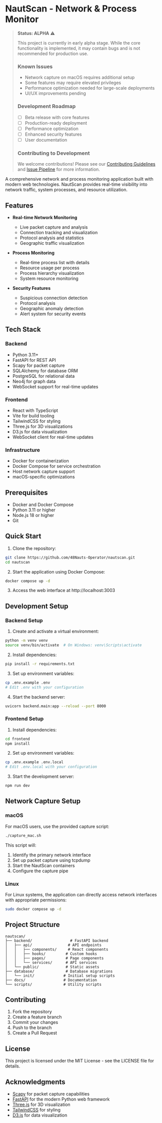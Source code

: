 # NautScan - Network & Process Monitor

> **Status: ALPHA** ⚠️
> 
> This project is currently in early alpha stage. While the core functionality is implemented, it may contain bugs and is not recommended for production use.
> 
> ### Known Issues
> - Network capture on macOS requires additional setup
> - Some features may require elevated privileges
> - Performance optimization needed for large-scale deployments
> - UI/UX improvements pending
> 
> ### Development Roadmap
> - [ ] Beta release with core features
> - [ ] Production-ready deployment
> - [ ] Performance optimization
> - [ ] Enhanced security features
> - [ ] User documentation
> 
> ### Contributing to Development
> We welcome contributions! Please see our [Contributing Guidelines](docs/CONTRIBUTING.md) and [Issue Pipeline](docs/ISSUE_PIPELINE.md) for more information.

A comprehensive network and process monitoring application built with modern web technologies. NautScan provides real-time visibility into network traffic, system processes, and resource utilization.

## Features

- **Real-time Network Monitoring**
  - Live packet capture and analysis
  - Connection tracking and visualization
  - Protocol analysis and statistics
  - Geographic traffic visualization

- **Process Monitoring**
  - Real-time process list with details
  - Resource usage per process
  - Process hierarchy visualization
  - System resource monitoring

- **Security Features**
  - Suspicious connection detection
  - Protocol analysis
  - Geographic anomaly detection
  - Alert system for security events

## Tech Stack

### Backend
- Python 3.11+
- FastAPI for REST API
- Scapy for packet capture
- SQLAlchemy for database ORM
- PostgreSQL for relational data
- Neo4j for graph data
- WebSocket support for real-time updates

### Frontend
- React with TypeScript
- Vite for build tooling
- TailwindCSS for styling
- Three.js for 3D visualizations
- D3.js for data visualization
- WebSocket client for real-time updates

### Infrastructure
- Docker for containerization
- Docker Compose for service orchestration
- Host network capture support
- macOS-specific optimizations

## Prerequisites

- Docker and Docker Compose
- Python 3.11 or higher
- Node.js 18 or higher
- Git

## Quick Start

1. Clone the repository:
```bash
git clone https://github.com/48Nauts-Operator/nautscan.git
cd nautscan
```

2. Start the application using Docker Compose:
```bash
docker compose up -d
```

3. Access the web interface at http://localhost:3003

## Development Setup

### Backend Setup

1. Create and activate a virtual environment:
```bash
python -m venv venv
source venv/bin/activate  # On Windows: venv\Scripts\activate
```

2. Install dependencies:
```bash
pip install -r requirements.txt
```

3. Set up environment variables:
```bash
cp .env.example .env
# Edit .env with your configuration
```

4. Start the backend server:
```bash
uvicorn backend.main:app --reload --port 8000
```

### Frontend Setup

1. Install dependencies:
```bash
cd frontend
npm install
```

2. Set up environment variables:
```bash
cp .env.example .env.local
# Edit .env.local with your configuration
```

3. Start the development server:
```bash
npm run dev
```

## Network Capture Setup

### macOS

For macOS users, use the provided capture script:
```bash
./capture_mac.sh
```

This script will:
1. Identify the primary network interface
2. Set up packet capture using tcpdump
3. Start the NautScan containers
4. Configure the capture pipe

### Linux

For Linux systems, the application can directly access network interfaces with appropriate permissions:
```bash
sudo docker compose up -d
```

## Project Structure

```
nautscan/
├── backend/                 # FastAPI backend
│   ├── api/                # API endpoints
│   │   ├── components/     # React components
│   │   ├── hooks/         # Custom hooks
│   │   ├── pages/         # Page components
│   │   └── services/      # API services
│   └── public/            # Static assets
├── database/              # Database migrations
│   └── init/             # Initial setup scripts
├── docs/                 # Documentation
└── scripts/              # Utility scripts
```

## Contributing

1. Fork the repository
2. Create a feature branch
3. Commit your changes
4. Push to the branch
5. Create a Pull Request

## License

This project is licensed under the MIT License - see the LICENSE file for details.

## Acknowledgments

- [Scapy](https://scapy.net/) for packet capture capabilities
- [FastAPI](https://fastapi.tiangolo.com/) for the modern Python web framework
- [Three.js](https://threejs.org/) for 3D visualization
- [TailwindCSS](https://tailwindcss.com/) for styling
- [D3.js](https://d3js.org/) for data visualization 